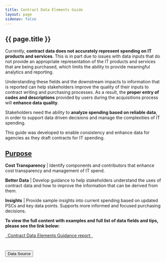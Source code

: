```yaml
---
title: Contract Data Elements Guide
layout: page
sidenav: false
---
```


<section class="grid-container border-bottom border-gray-30 padding-left-0 padding-right-1">
<h1 class="margin-top-0">{{ page.title }}</h1>

<!-- <h2>Overview</h2> -->

<div class="margin-bottom-2">

<div class="blue-bold">
  <p>
  Currently, <b>contract data does not accurately represent spending on IT products and services</b>. This is in part due to issues with data inputs that do not provide an appropriate representation of the IT products and services that are being purchased, which limits the ability to provide meaningful analytics and reporting.
  </p>
  <p>
  Understanding these fields and the downstream impacts to information that is reported can help stakeholders improve the quality of their inputs to contract writing and purchasing processes. As a result, the <b>proper entry of codes and descriptions</b> provided by users during the acquisitions process will <b>enhance data quality</b>.
  </p>
  <p>
  Stakeholders need the ability to <b>analyze spending based on reliable data</b>, in order to support data driven decisions and manage the complexities of IT spending.
  </p>
  <p>
  This guide was developed to enable consistency and enhance data for agencies as they draft contracts for IT spending.
  </p>
  <p>
  </p>
</div>

<h2>
<u>Purpose</u>
</h2>
<p>
<b>Cost Transparency</b> | Identify components and contributors that enhance cost transparency and management of IT spend.
</p>
<p>
<b>Better Data</b> | Develop guidance to help stakeholders understand the uses of contract data and how to improve the information that can be derived from them.
</p>
<p>
<b>Insights</b> | Provide sample insights into current spending based on updated PSCs and key data points. Supports more informed and focused purchasing decisions.
</p>
<p><b>To view the full content with examples and full list of data fields and tips, please see the link below:</b></p>
<a id="report" href ="https://community.max.gov/display/Egov/ITVMO+Resources" target="_blank" rel="noreferrer noopener" > &nbsp;&nbsp;Contract Data Elements Guidance report&nbsp;&nbsp; </a> 
</div>  
</section>

<section class="grid-container padding-left-0 padding-right-1">
<div class="usa-accordion">
<br>
      <!-- Use the accurate heading level to maintain the document outline -->
      <h3 class="usa-accordion__heading">
        <button class="usa-accordion__button" aria-expanded="false" aria-controls="b-a1">
          Data Source
        </button>
      </h3>
      <div id="b-a1" class="usa-accordion__content" hidden="">
      <div class="grid-row">
            <!-- <div class="tablet:grid-col-8 padding-right-2"> -->
            <a href = "https://www.fpds.gov/downloads/Version_1.4_specs/FPDSNG_DataDictionary_V1.4.pdf">
              <h3>
                  Federal Procurement Data System (FPDS)
              </h3>
            </a>
            <p class="indent">
            FPDS is the primary source and system of record for
            contract data. FPDS is populated with information
            directly from agency contract writing systems. The
            government uses the reported FPDS data to measure
            and assess the impact of federal procurement.
            </p>
            <p class="indent">
            FPDS contains more than 150 data elements. This guide 
            focuses on the data elements that have the most impact
            on downstream analysis of IT obligations. The elements in the sections below are those that are most frequently shown in the Dashboard Analytics section.
            </p>


      <!-- </div> -->
      </div>
      </div>

      <!-- Use the accurate heading level to maintain the document outline -->
      <h3 class="usa-accordion__heading">
        <button class="usa-accordion__button" aria-expanded="false" aria-controls="b-a2">
          Data Elements - Cost/PoP
        </button>
      </h3>
      <div id="b-a2" class="usa-accordion__content" hidden="">
      <p>
        This section of the guide provides a list of common fields that are related to cost or period of performance (PoP) during the acquisitions process. It provides specific terms of the contract and how best to complete the fields to enable more detailed analytics, such as benchmarking.
      </p>
      <div class="grid-row">
          <table class="styled-table">
              <thead>
                  <tr>
                      <th>Cost/PoP Related</th>
                      <th>Guidance on Completing</th>
                  </tr>
              </thead>
              <tbody>
                  <tr>
                      <td class = "fname">Period of Performance (PoP) Dates</td>
                      <td>Ensure accurate date is entered and broken out into line items for specific
deliverables to measure and track performance; see example below. 
                          <ul>
                            <li> 
                                <b>Period of Performance Start Date = Effective Date</b>, for entire
                                contract, not per modification.
                            </li> 
                            <li> 
                                <b>Completion Date = Current Completion Date based on the schedule
in the contract</b>, including extended options that have been exercised.
                            </li> 
                            <li> 
                                <b>Est. Ultimate Completion Date = Ultimate Completion Date</b> for the
entire contract, to include all options of other modifications.
                            </li> 
                          </ul>
                      </td>
                  </tr>
                  
                  <tr>
                      <td class = "fname">Referenced IDV</td>
                      <td>
                        <b>Do not omit</b> if contract is a <b>derivative</b>.
                      </td>
                  </tr>

                  <tr>
                      <td class = "fname">Total Obligated Amount</td>
                      <td>System generated total that identifies the amount of the contract that has
been <b>ordered or received, but which has not been disbursed</b>.
                          <ul>
                            <li> 
                              Sum of all amounts entered in “Action Obligation” field for particular PIID and Agency. Ensure accurate amounts are entered.
                            </li> 
                          </ul>
                      </td>
                  </tr>



                  <tr>
                      <td class = "fname">Unit Price and Quantity</td>
                      <td>Choose a quantity and unit of measure to describe each deliverable that
corresponds to <b>how you will measure and track performance</b>.
                          <ul>
                            <li> 
                              Consider how supplies will be packaged and shipped
                            </li> 
                            <li> 
                              Consider how often services will be accepted and paid for
                            </li> 
                            <li> 
                                <b>Unit</b> - A precisely specified quantity that allows the magnitudes of other
quantities of the same kind to be stated (Ex - an apple)
                            </li> 
                            <li> 
                                <b>Unit of Measure</b> - Any division of quantity accepted as a standard of
measurement or exchange
                                <ul>
                                    <li>
                                    <em>Suggested format for Unit of Measure: [Count of Quantity]:[Each/Lot/Hour/Unit/Package]</em>
                                    </li> 
                                    <li> 
                                        <em>Example: 100 units of network switches</em>
                                    </li> 
                                </ul>
                              </li> 
                              <li> 
                                  <em><b>Unit Price</b>  - The cost or price of an item of supply based on the unit of
  issue (Ex - each switch costs $2,000); avoid using $1 for unit price.</em>
                                <ul>
                                    <li>
                                    <em>Suggested format for Unit Price: [$Awarded price per unit]:</em>
                                    </li> 
                                </ul>
                            </li> 
                          </ul>
                      </td>
                  </tr>

              </tbody>
          </table>
      </div>
      </div>
      <!-- Use the accurate heading level to maintain the document outline -->
      <h3 class="usa-accordion__heading">
        <button class="usa-accordion__button" aria-expanded="false" aria-controls="b-a3">
          Data Elements - Entity/Contract Type
        </button>
      </h3>
      <div id="b-a3" class="usa-accordion__content" hidden="">
      <div class="grid-row">
      <p>
      This section of the guide provides a list of common fields that describe the type of contract. This includes any type of special designations like small business or socio-economic. It also provides insight into localities and other vendor information and guidance on how best to complete these fields. This data is used to analyze agency small and socio-economic business utilization performance.
      </p>
          <table class="styled-table">
              <thead>
                  <tr>
                      <th>Entity/Contract Type </th>
                      <th>Guidance on Completing</th>
                  </tr>
              </thead>
              <tbody>
                  <tr>
                      <td class = "fname">Place of Manufacture</td>
                      <td>
                        Identifies if products are <b>manufactured inside/outside the US</b>.
Used to determine adherence to “Buy American Act" (See FAR 25.1).
                      </td>
                  </tr>
                  <tr>
                      <td class = "fname">Principal Place of Performance</td>
                      <td>
                          <p>For Services, the <b>predominant place of performance</b> at the time of
                          award or <b>where subscription/software licenses are used</b>.</p>
                          <p>For Goods/Supplies, use manufacture site or location item was taken
                          from inventory.</p>
                      </td>
                  </tr>
                  <tr>
                      <td class = "fname">Small Business Designations</td>
                      <td>
                        Don’t forget “<b>CO Size Determination</b>” even if not a small business (select “Other than Small”).
                      </td>
                  </tr>
                  <tr>
                      <td class = "fname">Socio-economic Designations</td>
                      <td>
                          Flags vendors by <b>special interest groups and type of small business.
                          Select all applicable</b> small business fields.
                      </td>
                  </tr>
                  <tr>
                      <td class = "fname">State of Incorporation</td>
                      <td>
                        Identify the state the business is <b>registered</b> in.
                      </td>
                  </tr>
                  <tr>
                      <td class = "fname">Vendor Information</td>
                      <td>Ensure <b>consistent input of Vendor Name</b> for proper analytics; can
reference Unique Entity Identifier (UEI #), but for large businesses, there can still be multiple options.
                          <ul>
                            <li> 
                              Vendor is the entity from which the product or service is being purchased.
                            </li> 
                            <li> 
                              <b>Differentiated from Original Equipment Manufacturer (OEM)</b>
                              who performs the primary activities to manufacture the goods or
                              derives at least 40% of its revenues from the services provided.
                            </li> 
                          </ul>
                      </td>
                  </tr>

              </tbody>
          </table>
      </div>
      </div>
      <!-- Use the accurate heading level to maintain the document outline -->
      <h3 class="usa-accordion__heading">
        <button class="usa-accordion__button" aria-expanded="false" aria-controls="b-a4">
          Data Elements - Technology Categorization
        </button>
      </h3>
      <div id="b-a4" class="usa-accordion__content" hidden="">
      <div class="grid-row">
      <p>
      This section of the guide provides a list of key Technology Categorization fields that require very specific and important information. They identify the types of technology being purchased and how. Completing these data fields accurately and thoroughly will improve data quality and enable enhanced analytics, which will aid in informed decision making. The table below lists the fields and guidance on how best to complete them.
      </p>
          <table class="styled-table">
              <thead>
                  <tr>
                      <th>Technology Categorization</th>
                      <th>Guidance on Completing</th>
                  </tr>
              </thead>
              <tbody>
                  <tr>
                      <td class = "fname">Principal NAICS Code</td>
                      <td>
                        NAICS Codes <b>designate the major sectors of the economies</b> of Mexico,
                        Canada and the US for a given business entity. It is used for <b>statistical analysis, to certify businesses by industry type,</b> and to determine <b>eligibility for specific government contracts</b>. Update Product Service Code (PSC) slightly:  " <b>Select the most accurate PSC</b> to reflect the scope of contract. See resources:
                        <ul>
                            <li>Select code used in the solicitation.</li>
                            <li>Identify primary business activity.</li>
                            <li>The <a href = "https://navigator.gsa.gov/app/#/home">IT Solutions</a> Navigator provides guidance to customers on selecting
                              the best solutions from GSA’s IT offerings; suggests solutions based on
                              PSC, NAICS and key words and will provide mappings between PSCs
                              and NAICS codes.</li>
                        </ul>
                      </td>
                  </tr>

                  <tr>
                      <td class = "fname">Product Service Code(PSC)</td>
                      <td><b>Select most accurate PSC</b> to reflect the scope of contract. Resources to help with proper selection: 
                          <ul>
                            <li> 
                              <a href = "https://psctool.us/mappings">PSC Selection Tool</a>
                            </li> 
                            <li> 
                              <a href = "https://dau.csod.com/phnx/driver.aspx?routename=Learning/Curriculum/CurriculumPlayer&TargetUser=980420&curriculumLoId=9bf476bc-e1fe-4de9-8328-8c28c7c1dbe0&isCompletionRedirect=true&loStatus=32&regnum=1">PSC Training</a>
                            </li> 
                            <li> 
                              <a href = "https://www.federalregister.gov/documents/2017/01/13/2016-31495/federal-acquisition-regulation-uniform-use-of-line-items">FAR Rule</a>
                            </li> 
                          </ul>
                      </td>
                  </tr>
                  <tr>
                      <td class = "fname">Description of Requirement</td>
                      <td>
                          Description of Requirement field should be <b>detailed and
                          consist of keywords that describe what is being purchased</b>.
                          Used for various filtering, sorting, and categorization of spend.
                          <br><br>
                          Add details describing the following:
                          <ul>
                            <li><b>Who</b> - Clearly identify the party providing services/products, including OEMs, vendors, and resellers.</li>
                            <li><b>What</b> - Clearly identify what is to be delivered or service
                            performed; use sublines to differentiate components and list each
                             deliverable product or service separately (i.e. - hardware vs. software vs. service).</li>
                            <li>For modifications, add the details of <b>what is being adjusted/appended to original description</b>.</li>
                          </ul>
                      </td>
                  </tr>
              </tbody>
          </table>
          <div>
          <h3>Suggested Format for 'Description of Requirement' Input Field:</h3>
          <p><b><a style="color:#F4BB2F;">MFG/OEM</a> : <a style="color:#84B161;">Vendor/Reseller</a> : <a style="color:#0C44A5 ;">Product Name/SKU/Part #</a> : <a style="color:#805C96;">Unit of Measure</a> : <a style="color:#D73209;">Description</a></b></p>
          </div>
          <div>
              <h3>Service Examples:</h3>
              <ol type = "1">
                <li><a style="color:#F4BB2F;">ServiceNow</a>: <a style="color:#84B161;">CarahSoft</a>: <a style="color:#0C44A5 ;">Implementation</a>: <a style="color:#805C96;">Hour</a>: <a style="color:#D73209;">Contracting for a block of 500 hours for the phase I implementation of ServiceNow.</a></li>
                <li>N/A: HP Enterprise Services: Hosting: Rack: Data center service associated with hosting and operation of the open payments program system. </li>
                <li>N/A: Example Technologies: Help Desk Support Services: Hour: IT and Telecom - End User: Help Desk Tier 1-2, Workspace, Print, Productivity Tool.</li>
              </ol>
              <h3>Product Examples:</h3>
              <ol type = "1">
                <li><a style="color:#F4BB2F;">Microsoft</a>: <a style="color:#84B161;">Dell Marketing L.P.</a>: <a style="color:#0C44A5 ;">O365 License</a>: <a style="color:#805C96;">Per User</a>: <a style="color:#D73209;">Enterprise agreement for 92,000 user subscriptions of Microsoft Office 365, Windows 10 Enterprise </a></li>
                <li>ServiceNow: CarahSoft: IT Service Management License: Per User: ServiceNow service desk 1000 user licenses.</li>
                <li>Cisco: XYZ Technologies, LLC: Switches and routers #LG-54401: Each: Cisco infrastructure switches and routers.</li>
              </ol>
          </div>
      </div>
      </div>

      <!-- Use the accurate heading level to maintain the document outline -->
      <h3 class="usa-accordion__heading">
        <button class="usa-accordion__button" aria-expanded="false" aria-controls="b-a5">
          Dashboard Analytics
        </button>
      </h3>
      <div id="b-a5" class="usa-accordion__content" hidden="">
      <div class="grid-row">
            <div class=" padding-right-2">
              <h3>
                    Agency Profile Report (APR) 2.0
              </h3>
                <p class="indent">
                  By using 
                  <a href = "https://login.max.gov/cas/login?service=https%3A//d2d.gsa.gov/cas%3Fdestination%3Dnode/9585&securityLevel=securePlus2&renew=true"> 
                  Agency Profile Report (2.0)
                  </a>, agencies are able to: <br>
                  <ul>
                    <li> 
                      View spend by Vendor, Contract Type, or Cost Category.
                    </li> 
                    <li> 
                      Compare Total Obligations YoY and Spend Under Management.
                    </li> 
                    <li> 
                      Understand the overall quality of the data for compliance and accuracy.
                    </li> 
                  </ul>
                </p>
                <p class="indent">
               It provides an overall summary of acquisitions by Department and enables peer to peer or Government-wide comparisons.
              </p>
              <a href = "https://d2d.gsa.gov/report/government-wide-category-management-contract-management-and-operational-reporting-tools">
              <h3>
                  Category Management Dashboards (Data 2 Decisions - D2D)
              </h3>
            </a>
            <p class="indent">
                Category Management Dashboards use Tableau on the
                D2D platform to create rich visualizations. The data is
                sourced from the Federal Acquisition Service (FAS)
                Procurement Tables, based primarily from the FPDS
                data source, but also enriched with contract and
                categorization data.
                These dashboards are available to all stakeholders.
                They provide a multitude of perspectives and filtering
                capabilities that empower stakeholders to perform
                traditional and advanced analytics, ranging from agency
                specific to government-wide.
            </p>
            <!-- <div class="tablet:grid-col-8 padding-right-2"> -->

                <h3>
                    Small Business & Common/Defense-Centric Spend
                </h3>
              <p class="indent">
                The
                <a href = "https://d2d.gsa.gov/report/small-business-dashboard"> 
                Small Business Dashboard
                </a> provides small business
                designations as well as
                vendor-attribute designations based
                on the vendor information and
                socio-economic flags.
              </p>

            </div>

            <!-- <div class="padding-x-2 radius-lg border-05 border-primary-lighter">
                <img class="" src="{{site.baseurl}}/assets/images/screenshot/smal-business-common-centric-spend.png" alt="General Services Administration seal">
             </div> -->


      </div>
      </div>
      <br>
      <p>For additional guidance on navigating the D2D Dashboard analytics, please visit the Technology Lifecycle Report page for detailed user stories.</p>
</div>
<br>
</section>



